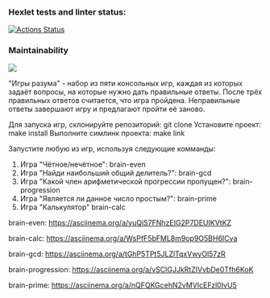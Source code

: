 ### Hexlet tests and linter status:
[![Actions Status](https://github.com/mvlmorozova/frontend-project-44/actions/workflows/hexlet-check.yml/badge.svg)](https://github.com/mvlmorozova/frontend-project-44/actions)
### Maintainability
<a href="https://codeclimate.com/github/mvlmorozova/frontend-project-44/maintainability"><img src="https://api.codeclimate.com/v1/badges/10a69597644b79cfb28a/maintainability" /></a>

"Игры разума" - набор из пяти консольных игр, каждая из которых задаёт вопросы, на которые нужно дать правильные ответы. После трёх правильных ответов считается, что игра пройдена. Неправильные ответы завершают игру и предлагают пройти её заново.

Для запуска игр, склонируйте репозиторий: git clone
Установите проект: make install
Выполните симлинк проекта: make link

Запустите любую из игр, используя следующие комманды:
1. Игра "Чётное/нечётное":
brain-even 
2. Игра "Найди наибольший общий делитель?":
brain-gcd
3. Игра "Какой член арифметической прогрессии пропущен?":
brain-progression
4. Игра "Является ли данное число простым?":
brain-prime
5. Игра "Калькулятор"
brain-calc

brain-even:
https://asciinema.org/a/yuQjS7FNhzEIG2P7DEUIKVtKZ

brain-calc:
https://asciinema.org/a/WsPfF5bFML8m9op9O5BH6ICya

brain-gcd:
https://asciinema.org/a/tGhP5TPt5JLZlTqxVwyOl57zR

brain-progression:
https://asciinema.org/a/vSClGJJkRtZIVvbDe0Tfh6KoK

brain-prime:
https://asciinema.org/a/nQFQKGcehN2vMVIcEFzl0IvU5

